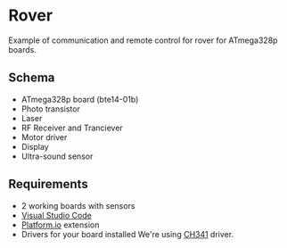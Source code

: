 # Rover

Example of communication and remote control for rover for ATmega328p boards.

## Schema

- ATmega328p board (bte14-01b)
- Photo transistor
- Laser
- RF Receiver and Tranciever
- Motor driver
- Display
- Ultra-sound sensor

## Requirements

- 2 working boards with sensors
- [Visual Studio Code](https://code.visualstudio.com/)
- [Platform.io](https://marketplace.visualstudio.com/items?itemName=platformio.platformio-ide) extension
- Drivers for your board installed
  We're using [CH341](./docs/CH341SER.zip) driver.
